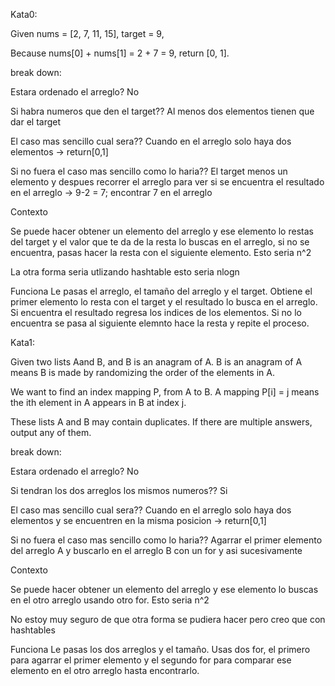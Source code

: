 Kata0:

Given nums = [2, 7, 11, 15], target = 9,

Because nums[0] + nums[1] = 2 + 7 = 9,
return [0, 1].


break down:

Estara ordenado el arreglo? No 

Si habra numeros que den el target?? Al menos dos elementos tienen que dar el target

El caso mas sencillo cual sera?? Cuando en el arreglo solo haya dos elementos -> return[0,1]

Si no fuera el caso mas sencillo como lo haria?? El target menos un elemento y despues recorrer el arreglo para ver si se encuentra el resultado en el arreglo -> 9-2 = 7; encontrar 7 en el arreglo

Contexto

Se puede hacer obtener un elemento del arreglo y ese elemento lo restas del target y el valor que te da de la resta lo buscas en el arreglo, si no se encuentra, pasas hacer la resta con el siguiente elemento. Esto seria n^2

La otra forma seria utlizando hashtable esto seria nlogn

Funciona
Le pasas el arreglo, el tamaño del arreglo y el target. 
Obtiene el primer elemento lo resta con el target y el resultado lo busca en el arreglo. Si encuentra el resultado regresa los indices de los elementos. Si no lo encuentra se pasa al siguiente elemnto hace la resta y repite el proceso.


Kata1:

Given two lists Aand B, and B is an anagram of A. B is an anagram of A means B is made by randomizing the order of the elements in A.

We want to find an index mapping P, from A to B. A mapping P[i] = j means the ith element in A appears in B at index j.

These lists A and B may contain duplicates. If there are multiple answers, output any of them.


break down:

Estara ordenado el arreglo? No 

Si tendran los dos arreglos los mismos numeros?? Si

El caso mas sencillo cual sera?? Cuando en el arreglo solo haya dos elementos y se encuentren en la misma posicion -> return[0,1]

Si no fuera el caso mas sencillo como lo haria?? Agarrar el primer elemento del arreglo A y buscarlo en el arreglo B con un for y asi sucesivamente

Contexto

Se puede hacer obtener un elemento del arreglo y ese elemento lo buscas en el otro arreglo usando otro for. Esto seria n^2

No estoy muy seguro de que otra forma se pudiera hacer pero creo que con hashtables

Funciona
Le pasas los dos arreglos y el tamaño. Usas dos for, el primero para agarrar el primer elemento y el segundo for para comparar ese elemento en el otro arreglo hasta encontrarlo.